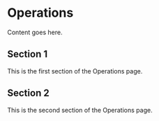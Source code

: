 # Operations

Content goes here.

## Section 1

This is the first section of the Operations page.

## Section 2

This is the second section of the Operations page.

